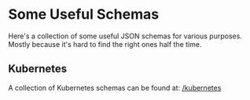# Some Useful Schemas

Here's a collection of some useful JSON schemas for various purposes.
Mostly because it's hard to find the right ones half the time.

## Kubernetes

A collection of Kubernetes schemas can be found at: [/kubernetes](/kubernetes)
